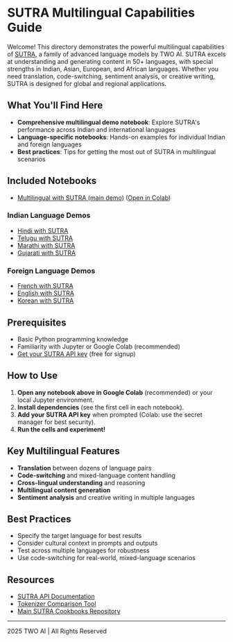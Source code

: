 # SUTRA Multilingual Capabilities Guide

Welcome! This directory demonstrates the powerful multilingual capabilities of [SUTRA](https://www.two.ai/sutra), a family of advanced language models by TWO AI. SUTRA excels at understanding and generating content in 50+ languages, with special strengths in Indian, Asian, European, and African languages. Whether you need translation, code-switching, sentiment analysis, or creative writing, SUTRA is designed for global and regional applications.

## What You'll Find Here

- **Comprehensive multilingual demo notebook**: Explore SUTRA's performance across Indian and international languages
- **Language-specific notebooks**: Hands-on examples for individual Indian and foreign languages
- **Best practices**: Tips for getting the most out of SUTRA in multilingual scenarios

## Included Notebooks

- [Multilingual with SUTRA (main demo)](multilingual_with_sutra.ipynb) ([Open in Colab](https://colab.research.google.com/drive/10XCd_x88UCoOZgdtX-clce6lr5wkOT-X?usp=sharing))

### Indian Language Demos
- [Hindi with SUTRA](indian_languages/hindi_with_sutra.ipynb)
- [Telugu with SUTRA](indian_languages/telugu_with_sutra.ipynb)
- [Marathi with SUTRA](indian_languages/marathi_with_sutra.ipynb)
- [Gujarati with SUTRA](indian_languages/gujarati_with_sutra.ipynb)

### Foreign Language Demos
- [French with SUTRA](foreign_languages/french_with_sutra.ipynb)
- [English with SUTRA](foreign_languages/english_with_sutra.ipynb)
- [Korean with SUTRA](foreign_languages/Korean_with_Sutra.ipynb)

## Prerequisites

- Basic Python programming knowledge
- Familiarity with Jupyter or Google Colab (recommended)
- [Get your SUTRA API key](https://www.two.ai/sutra/api) (free for signup)

## How to Use

1. **Open any notebook above in Google Colab** (recommended) or your local Jupyter environment.
2. **Install dependencies** (see the first cell in each notebook).
3. **Add your SUTRA API key** when prompted (Colab: use the secret manager for best security).
4. **Run the cells and experiment!**

## Key Multilingual Features

- **Translation** between dozens of language pairs
- **Code-switching** and mixed-language content handling
- **Cross-lingual understanding** and reasoning
- **Multilingual content generation**
- **Sentiment analysis** and creative writing in multiple languages

## Best Practices

- Specify the target language for best results
- Consider cultural context in prompts and outputs
- Test across multiple languages for robustness
- Use code-switching for real-world, mixed-language scenarios

## Resources

- [SUTRA API Documentation](https://docs.two.ai/version-2/docs/get-started-with-sutra)
- [Tokenizer Comparison Tool](https://huggingface.co/spaces/TWO/sutra-tokenizer-comparison)
- [Main SUTRA Cookbooks Repository](https://github.com/Shubhwithai/Sutra_Cookbooks)

---

 2025 TWO AI | All Rights Reserved
